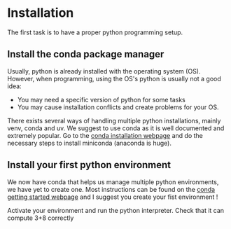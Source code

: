 # Installation

The first task is to have a proper python programming setup. 

## Install the conda package manager

Usually, python is already installed with the operating system (OS). However, when programming, using the OS's python is usually not a good idea:
- You may need a specific version of python for some tasks
- You may cause installation conflicts and create problems for your OS.

There exists several ways of handling multiple python installations, mainly venv, conda and uv. We suggest to use conda as it is well documented and extremely popular. 
Go to the [conda installation webpage](https://docs.conda.io/projects/conda/en/latest/user-guide/install/index.html) and do the necessary steps to install miniconda (anaconda is huge).

## Install your first python environment

We now have conda that helps us manage multiple python environments, we have yet to create one. Most instructions can be found on the [conda getting started webpage](https://docs.conda.io/projects/conda/en/latest/user-guide/getting-started.html) and I suggest you create your fist environment !

Activate your environment and run the python interpreter. Check that it can compute 3+8 correctly

